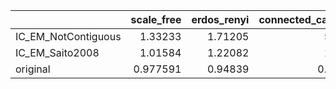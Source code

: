 |                     |   scale_free |   erdos_renyi |   connected_cave_man |   barabasi |
|:--------------------|-------------:|--------------:|---------------------:|-----------:|
| IC_EM_NotContiguous |     1.33233  |       1.71205 |             5.93552  |  18.2314   |
| IC_EM_Saito2008     |     1.01584  |       1.22082 |             1.72449  |   5.05645  |
| original            |     0.977591 |       0.94839 |             0.950738 |   0.947653 |